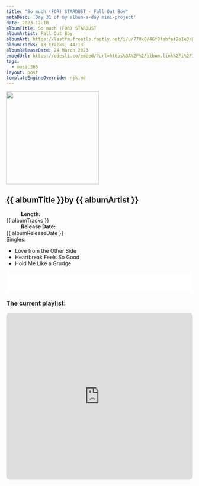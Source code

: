 ```yaml
---
title: "So much (FOR) STARDUST - Fall Out Boy"
metaDesc: 'Day 31 of my album-a-day mini-project'
date: 2023-12-10
albumTitle: So much (FOR) STARDUST
albumArtist: Fall Out Boy
albumArt: https://lastfm.freetls.fastly.net/i/u/770x0/46f8fabfef2e1e3a82a2a612c9c2b82c.jpg#46f8fabfef2e1e3a82a2a612c9c2b82c
albumTracks: 13 tracks, 44:13
albumReleaseDate: 24 March 2023
embedUrl: https://odesli.co/embed/?url=https%3A%2F%2Falbum.link%2Fi%2F1697584939&theme=light
tags:
  - music365
layout: post
templateEngineOverride: njk,md
---
```

<aside class="album-profile">
  <div class="album-profile__image">
    <img class="album-image" width="250" height="250" crossorigin="anonymous" src="{{ albumArt }}"/>
  </div>
  <div class="aside__content">
    <h1><strong>{{ albumTitle }}</strong>by {{ albumArtist }}</h1>
    <dl>
      <div>
        <dd><strong>Length:</strong></dd>
        <dt>{{ albumTracks }}</dt>
      </div>
      <div>
        <dd><strong>Release Date:</strong></dd>
        <dt>{{ albumReleaseDate }}</dt>
      </div>
      <div class="singles">
        <span>Singles:</span>
        <ul>
          <li>Love from the Other Side</li>
          <li>Heartbreak Feels So Good</li>
          <li>Hold Me Like a Grudge</li>
        </ul>
      </div>
    </dl>
    <div class="color-grid">
      <div class="color-grid__container">
					<span class="color color--1"></span>
					<span class="color color--2"></span>
					<span class="color color--3"></span>
      </div>
    </div>
  </div>
</aside>

<iframe width="100%" height="52" src={{ embedUrl }} frameborder="0" allowfullscreen sandbox="allow-same-origin allow-scripts allow-presentation allow-popups allow-popups-to-escape-sandbox" allow="clipboard-read; clipboard-write"></iframe>

### The current playlist:

<iframe allow="autoplay *; encrypted-media *; fullscreen *; clipboard-write" frameborder="0" height="450" style="width:100%;max-width:660px;overflow:hidden;border-radius:10px;" sandbox="allow-forms allow-popups allow-same-origin allow-scripts allow-storage-access-by-user-activation allow-top-navigation-by-user-activation" src="https://embed.music.apple.com/gb/playlist/music365/pl.u-AkAmEd9ix4MAZYJ"></iframe>
